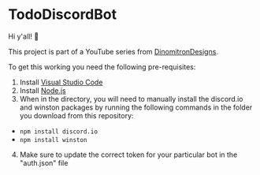 # TodoDiscordBot

Hi y'all! 👋

This project is part of a YouTube series from [DinomitronDesigns](https://www.youtube.com/channel/UCkQRJj2RoWcqSNhSTr-2HjQ).

To get this working you need the following pre-requisites:

1. Install [Visual Studio Code](https://code.visualstudio.com/)
2. Install [Node.js](https://nodejs.org/en/download/)
3. When in the directory, you will need to manually install the discord.io and winston packages by running the following commands in the folder you download from this repository:
- `npm install discord.io`
- `npm install winston`
4. Make sure to update the correct token for your particular bot in the "auth.json" file
